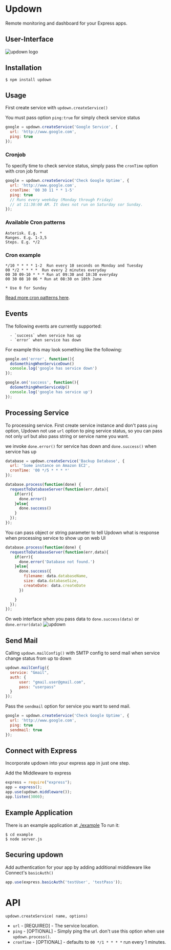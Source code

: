 

# Updown

Remote monitoring and dashboard for your Express apps.

## User-Interface
  ![updown logo](http://oi39.tinypic.com/301cxg0.jpg "updown interface")

## Installation

    $ npm install updown



## Usage
First create service with `updown.createService()`

You must pass option `ping:true` for simply check service status

```js
google = updown.createService('Google Service', {
  url: 'http://www.google.com',
  ping: true
});
```

### Cronjob
To specify time to check service status, simply pass the `cronTime` option with cron job format

```js
google = updown.createService('Check Google Uptime', {
  url: 'http://www.google.com',
  cronTime: '00 30 11 * * 1-5'
  ping: true
  // Runs every weekday (Monday through Friday)
  // at 11:30:00 AM. It does not run on Saturday sor Sunday.
});
```
### Available Cron patterns

    Asterisk. E.g. *
    Ranges. E.g. 1-3,5
    Steps. E.g. */2
    
### Cron example
    */10 * * * * 1-2  Run every 10 seconds on Monday and Tuesday
    00 */2 * * * *  Run every 2 minutes everyday
    00 30 09-10 * * * Run at 09:30 and 10:30 everyday
    00 30 08 10 06 * Run at 08:30 on 10th June

    * Use 0 for Sunday

[Read more cron patterns here](http://www.thegeekstuff.com/2009/06/15-practical-crontab-examples/).


## Events
  The following events are currently supported:

      - `success` when service has up
      - `error` when service has down

  For example this may look something like the following:

```js
google.on('error', function(){
  doSomethingWhenServiceDown()
  console.log('google has service down')
});

google.on('success', function(){
  doSomethingWhenServiceUp()
  console.log('google has service up')
});
```

## Processing Service
  To processing service. First create service instance and don't pass `ping` option, Updown not use `url` option
to ping service status, so you can pass not only url but also pass string or service name you want.

  we invoke `done.error()` for service has down and `done.success()` when service has up

```js
database = updown.createService('Backup Database', {
  url: 'Some instance on Amazon EC2',
  cronTime: '00 */5 * * * *'
});

database.process(function(done) {
  requestToDatabaseServer(function(err,data){
    if(err){
      done.error()
    }else{
      done.success()
    }
  });
});

```
  You can pass object or string parameter to tell Updown what is response when processing service
to show up on web UI

```js
database.process(function(done) {
  requestToDatabaseServer(function(err,data){
    if(err){
      done.error('Database not found.')
    }else{
      done.success({
        filename: data.databaseName,
        size: data.databaseSize,
        createDate: data.createDate
      })

    }
  });
});

```

  On web interface when you pass data to `done.success(data)` or `done.error(data)`
![updown](http://i.imgur.com/UbIq0fy.png)

## Send Mail
  Calling `updown.mailConfig()` with SMTP config to send mail when service change status from up to down

```js
updown.mailConfig({
  service: "Gmail",
  auth: {
      user: "gmail.user@gmail.com",
      pass: "userpass"
  }
});
```

  Pass the `sendmail` option for service you want to send mail.

```js
google = updown.createService('Check Google Uptime', {
  url: 'http://www.google.com',
  ping: true
  sendmail: true
});
```

## Connect with Express
  Incorporate updown into your express app in just one step.

Add the Middleware to express

```js
express = require("express");
app = express();
app.use(updown.middleware());
app.listen(3000);
```

## Example Application
  There is an example application at [./example](https://github.com/chenko/updown/tree/master/example)
To run it:

    $ cd example
    $ node server.js


## Securing updown
  Add authentication for your app by adding additional middleware like Connect's `basicAuth()`

```js
app.use(express.basicAuth('testUser', 'testPass'));
```


API
==========

`updown.createService( name, options)`

  * `url` - [REQUIRED] - The service location.
  * `ping` - [OPTIONAL] - Simply ping the url. don't use this option when use `updown.process()`.
  * `cronTime` - [OPTIONAL] - defaults to `00 */1 * * * *` run every 1 minutes.
